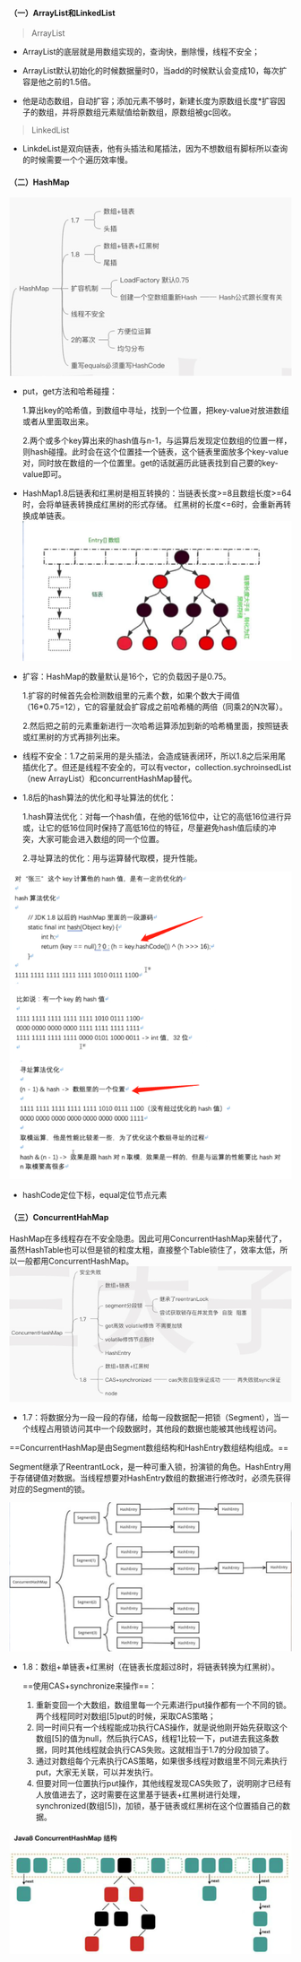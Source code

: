 #### （一）ArrayList和LinkedList

> ArrayList

* ArrayList的底层就是用数组实现的，查询快，删除慢，线程不安全；

* ArrayList默认初始化的时候数据量时0，当add的时候默认会变成10，每次扩容是他之前的1.5倍。

* 他是动态数组，自动扩容；添加元素不够时，新建长度为原数组长度*扩容因子的数组，并将原数组元素赋值给新数组，原数组被gc回收。



> LinkedList

* LinkdeList是双向链表，他有头插法和尾插法，因为不想数组有脚标所以查询的时候需要一个个遍历效率慢。







#### （二）HashMap

![image-20210130135006220](%E9%9B%86%E5%90%88.assets/image-20210130135006220.png)

* put，get方法和哈希碰撞：

  1.算出key的哈希值，到数组中寻址，找到一个位置，把key-value对放进数组或者从里面取出来。

  2.两个或多个key算出来的hash值与n-1，与运算后发现定位数组的位置一样，则hash碰撞。此时会在这个位置挂一个链表，这个链表里面放多个key-value对，同时放在数组的一个位置里。get的话就遍历此链表找到自己要的key-value即可。



* HashMap1.8后链表和红黑树是相互转换的：当链表长度>=8且数组长度>=64时，会将单链表转换成红黑树的形式存储。 红黑树的长度<=6时，会重新再转换成单链表。![image-20210130135600695](%E9%9B%86%E5%90%88.assets/image-20210130135600695.png)



* 扩容：HashMap的数量默认是16个，它的负载因子是0.75。

  1.扩容的时候首先会检测数组里的元素个数，如果个数大于阈值（16*0.75=12），它的容量就会扩容成之前哈希桶的两倍（同乘2的N次幂）。

  2.然后把之前的元素重新进行一次哈希运算添加到新的哈希桶里面，按照链表或红黑树的方式再排列出来。

  

* 线程不安全：1.7之前采用的是头插法，会造成链表闭环，所以1.8之后采用尾插优化了。但还是线程不安全的，可以有vector，collection.sychroinsedList（new ArrayList）和concurrentHashMap替代。



* 1.8后的hash算法的优化和寻址算法的优化：

  1.hash算法优化：对每一个hash值，在他的低16位中，让它的高低16位进行异或，让它的低16位同时保持了高低16位的特征，尽量避免hash值后续的冲突，大家可能会进入数组的同一个位置。

  2.寻址算法的优化：用与运算替代取模，提升性能。

![image-20210130145441253](%E9%9B%86%E5%90%88.assets/image-20210130145441253.png)

* hashCode定位下标，equal定位节点元素



#### （三）ConcurrentHahMap

HashMap在多线程存在不安全隐患。因此可用ConcurrentHashMap来替代了，虽然HashTable也可以但是锁的粒度太粗，直接整个Table锁住了，效率太低，所以一般都用ConcurrentHashMap。![image-20210130170842210](%E9%9B%86%E5%90%88.assets/image-20210130170842210.png)



* 1.7：将数据分为一段一段的存储，给每一段数据配一把锁（Segment），当一个线程占用锁访问其中一个段数据时，其他段的数据也能被其他线程访问。

==ConcurrentHashMap是由Segment数组结构和HashEntry数组结构组成。==

Segment继承了ReentrantLock，是一种可重入锁，扮演锁的角色。HashEntry用于存储键值对数据。当线程想要对HashEntry数组的数据进行修改时，必须先获得对应的Segment的锁。

![image-20210130171016470](%E9%9B%86%E5%90%88.assets/image-20210130171016470.png)



* 1.8：数组+单链表+红黑树（在链表长度超过8时，将链表转换为红黑树）。

  ==使用CAS+synchronize来操作==：

  1. 重新变回一个大数组，数组里每一个元素进行put操作都有一个不同的锁。两个线程同时对数组[5]put的时候，采取CAS策略；
  2. 同一时间只有一个线程能成功执行CAS操作，就是说他刚开始先获取这个数组[5]的值为null，然后执行CAS，线程1比较一下，put进去我这条数据，同时其他线程就会执行CAS失败。这就相当于1.7的分段加锁了。
  3. 通过对数组每个元素执行CAS策略，如果很多线程对数组里不同元素执行put，大家无关联，可以并发执行。
  4. 但要对同一位置执行put操作，其他线程发现CAS失败了，说明刚才已经有人放值进去了，这时需要在这里基于链表+红黑树进行处理，synchronized(数组[5])，加锁，基于链表或红黑树在这个位置插自己的数据。

  

![image-20210130171230410](%E9%9B%86%E5%90%88.assets/image-20210130171230410.png)































